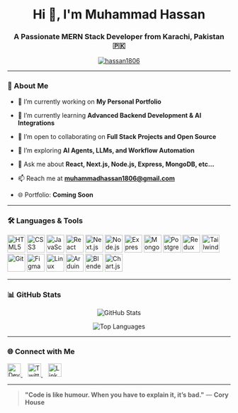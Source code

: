 <h1 align="center">Hi 👋, I'm Muhammad Hassan</h1>
<h3 align="center">A Passionate MERN Stack Developer from Karachi, Pakistan 🇵🇰</h3>

<p align="center">
  <a href="https://github.com/hassan1806">
    <img src="https://github-profile-trophy.vercel.app/?username=hassan1806&theme=gruvbox&row=2&column=3" alt="hassan1806" />
  </a>
</p>

---

### 🚀 About Me

- 🔭 I’m currently working on **My Personal Portfolio**

  
- 🌱 I’m currently learning **Advanced Backend Development & AI Integrations**  


- 👯 I’m open to collaborating on **Full Stack Projects and Open Source**  


- 🤖 I’m exploring **AI Agents, LLMs, and Workflow Automation**  


- 💬 Ask me about **React, Next.js, Node.js, Express, MongoDB, etc...**  


- 📫 Reach me at **muhammadhassan1806@gmail.com**  


- 🌐 Portfolio: **Coming Soon**

---

### 🛠️ Languages & Tools

<p align="left">
  <img src="https://cdn.jsdelivr.net/gh/devicons/devicon/icons/html5/html5-original.svg" width="40" height="40" alt="HTML5"/>
  <img src="https://cdn.jsdelivr.net/gh/devicons/devicon/icons/css3/css3-original.svg" width="40" height="40" alt="CSS3"/>
  <img src="https://cdn.jsdelivr.net/gh/devicons/devicon/icons/javascript/javascript-original.svg" width="40" height="40" alt="JavaScript"/>
  <img src="https://cdn.jsdelivr.net/gh/devicons/devicon/icons/react/react-original.svg" width="40" height="40" alt="React"/>
  <img src="https://cdn.jsdelivr.net/gh/devicons/devicon/icons/nextjs/nextjs-original.svg" width="40" height="40" alt="Next.js"/>
  <img src="https://cdn.jsdelivr.net/gh/devicons/devicon/icons/nodejs/nodejs-original.svg" width="40" height="40" alt="Node.js"/>
  <img src="https://cdn.jsdelivr.net/gh/devicons/devicon/icons/express/express-original.svg" width="40" height="40" alt="Express"/>
  <img src="https://cdn.jsdelivr.net/gh/devicons/devicon/icons/mongodb/mongodb-original.svg" width="40" height="40" alt="MongoDB"/>
  <img src="https://cdn.jsdelivr.net/gh/devicons/devicon/icons/postgresql/postgresql-original.svg" width="40" height="40" alt="PostgreSQL"/>
  <img src="https://cdn.jsdelivr.net/gh/devicons/devicon/icons/redux/redux-original.svg" width="40" height="40" alt="Redux"/>
  <img src="https://www.vectorlogo.zone/logos/tailwindcss/tailwindcss-icon.svg" width="40" height="40" alt="Tailwind CSS"/>
  <img src="https://cdn.jsdelivr.net/gh/devicons/devicon/icons/git/git-original.svg" width="40" height="40" alt="Git"/>
  <img src="https://cdn.jsdelivr.net/gh/devicons/devicon/icons/figma/figma-original.svg" width="40" height="40" alt="Figma"/>
  <img src="https://cdn.jsdelivr.net/gh/devicons/devicon/icons/linux/linux-original.svg" width="40" height="40" alt="Linux"/>
  <img src="https://cdn.worldvectorlogo.com/logos/arduino-1.svg" width="40" height="40" alt="Arduino"/>
  <img src="https://uxwing.com/wp-content/themes/uxwing/download/brands-and-social-media/blender-icon.png" width="40" height="40" alt="Blender"/>
  <img src="https://www.chartjs.org/media/logo-title.svg" width="40" height="40" alt="Chart.js"/>
</p>

---

### 📊 GitHub Stats

<p align="center">
  <img src="https://github-readme-stats.vercel.app/api?username=hassan1806&show_icons=true&theme=radical" alt="GitHub Stats" />
</p>
<p align="center">
  <img src="https://github-readme-stats.vercel.app/api/top-langs/?username=hassan1806&layout=compact&theme=radical" alt="Top Languages" />
</p>

---

### 🌐 Connect with Me

<p align="left">
  <a href="https://dev.to/heyitshassan" target="_blank">
    <img src="https://cdn.jsdelivr.net/npm/simple-icons@v9/icons/devdotto.svg" alt="Dev.to" height="30" width="30" />
  </a>
  &nbsp;&nbsp;
  <a href="https://twitter.com/hello_itshassan" target="_blank">
    <img src="https://cdn.jsdelivr.net/npm/simple-icons@v9/icons/twitter.svg" alt="Twitter" height="30" width="30" />
  </a>
  &nbsp;&nbsp;
  <a href="https://linkedin.com/in/i-mhassan-dev" target="_blank">
    <img src="https://cdn.jsdelivr.net/npm/simple-icons@v9/icons/linkedin.svg" alt="LinkedIn" height="30" width="30" />
  </a>
</p>

---

> **"Code is like humour. When you have to explain it, it’s bad."** — **Cory House**
